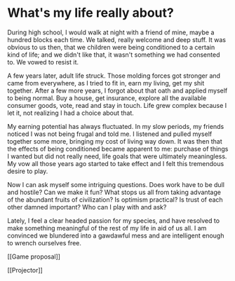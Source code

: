 # What's my life really about?

During high school, I would walk at night with a friend of mine, maybe a hundred blocks each time. We talked, really welcome and deep stuff. It was obvious to us then, that we children were being conditioned to a certain kind of life; and we didn't like that, it wasn't something we had consented to. We vowed to resist it.

A few years later, adult life struck. Those molding forces got stronger and came from everywhere, as I tried to fit in, earn my living, get my shit together. After a few more years, I forgot about that oath and applied myself to being normal. Buy a house, get insurance, explore all the available consumer goods, vote, read and stay in touch. Life grew complex because I let it, not realizing I had a choice about that.

My earning potential has always fluctuated. In my slow periods, my friends noticed I was not being frugal and told me. I listened and pulled myself together some more, bringing my cost of living way down. It was then that the effects of being conditioned became apparent to me: purchase of things I wanted but did not really need, life goals that were ultimately meaningless. My vow all those years ago started to take effect and I felt this tremendous desire to play.

Now I can ask myself some intriguing questions. Does work have to be dull and hostile? Can we make it fun? What stops us all from taking advantage of the abundant fruits of civilization? Is optimism practical? Is trust of each other damned important? Who can I play with and ask?

Lately, I feel a clear headed passion for my species, and have resolved to make something meaningful of the rest of my life in aid of us all. I am convinced we blundered into a gawdawful mess and are intelligent enough to wrench ourselves free.

[[Game proposal]]  

[[Projector]]  